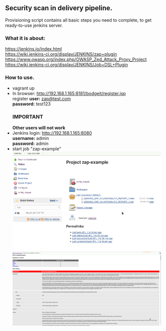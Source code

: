 ## Security scan in delivery pipeline.
  
Provisioning script contains all basic steps you need to complete, to get ready-to-use jenkins server.
  
### What it is about:
https://jenkins.io/index.html  
https://wiki.jenkins-ci.org/display/JENKINS/zap+plugin  
https://www.owasp.org/index.php/OWASP_Zed_Attack_Proxy_Project  
https://wiki.jenkins-ci.org/display/JENKINS/Job+DSL+Plugin  
  
### How to use.
* vagrant up
* In browser: http://192.168.1.165:8181/bodgeit/register.jsp  
  register **user:** zap@test.com  
  **password:** test123  
  ### IMPORTANT
  **Other users will not work**
* Jenkins login: http://192.168.1.165:8080  
  **username:** admin  
  **password:** admin  
* start job "zap-example"
![example1](images/ex1.png)  
![example1](images/ex2.png)  

